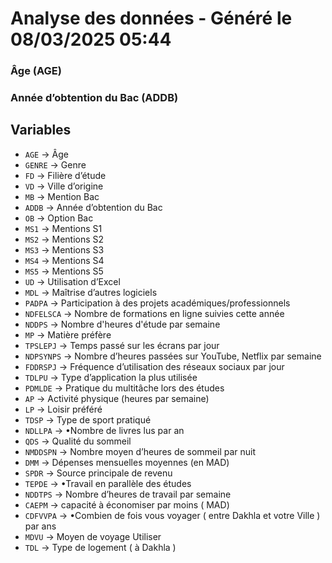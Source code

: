# Analyse des données - Généré le 08/03/2025 05:44

### Âge (AGE)

### Année d’obtention du Bac (ADDB)

## Variables

- `AGE` -> Âge
- `GENRE` -> Genre
- `FD` -> Filière d’étude
- `VD` -> Ville d’origine
- `MB` -> Mention Bac
- `ADDB` -> Année d’obtention du Bac
- `OB` -> Option Bac
- `MS1` -> Mentions S1
- `MS2` -> Mentions S2
- `MS3` -> Mentions S3
- `MS4` -> Mentions S4
- `MS5` -> Mentions S5
- `UD` -> Utilisation d’Excel
- `MDL` -> Maîtrise d’autres logiciels
- `PADPA` -> Participation à des projets académiques/professionnels
- `NDFELSCA` -> Nombre de formations en ligne suivies cette année
- `NDDPS` -> Nombre d'heures d'étude par semaine
- `MP` -> Matière préfère
- `TPSLEPJ` -> Temps passé sur les écrans par jour
- `NDPSYNPS` -> Nombre d’heures passées sur YouTube, Netflix par semaine
- `FDDRSPJ` -> Fréquence d’utilisation des réseaux sociaux par jour
- `TDLPU` -> Type d’application la plus utilisée
- `PDMLDE` -> Pratique du multitâche lors des études
- `AP` -> Activité physique (heures par semaine)
- `LP` -> Loisir préféré
- `TDSP` -> Type de sport pratiqué
- `NDLLPA` -> •Nombre de livres lus par an
- `QDS` -> Qualité du sommeil
- `NMDDSPN` -> Nombre moyen d’heures de sommeil par nuit
- `DMM` -> Dépenses mensuelles moyennes (en MAD)
- `SPDR` -> Source principale de revenu
- `TEPDE` -> •Travail en parallèle des études
- `NDDTPS` -> Nombre d’heures de travail par semaine
- `CAEPM` -> capacité à économiser par moins ( MAD)
- `CDFVVPA` -> •Combien de fois vous voyager ( entre Dakhla et votre Ville ) par ans
- `MDVU` -> Moyen de voyage Utiliser
- `TDL` -> Type de logement ( à Dakhla )